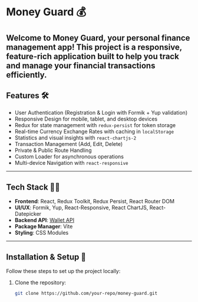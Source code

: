 # Money Guard :moneybag:

## Welcome to **Money Guard**, your personal finance management app! This project is a responsive, feature-rich application built to help you track and manage your financial transactions efficiently.

## Features :hammer_and_wrench:

- User Authentication (Registration & Login with Formik + Yup validation)
- Responsive Design for mobile, tablet, and desktop devices
- Redux for state management with `redux-persist` for token storage
- Real-time Currency Exchange Rates with caching in `localStorage`
- Statistics and visual insights with `react-chartjs-2`
- Transaction Management (Add, Edit, Delete)
- Private & Public Route Handling
- Custom Loader for asynchronous operations
- Multi-device Navigation with `react-responsive`

---

## Tech Stack :technologist:

- **Frontend**: React, Redux Toolkit, Redux Persist, React Router DOM
- **UI/UX**: Formik, Yup, React-Responsive, React ChartJS, React-Datepicker
- **Backend API**: [Wallet API](https://wallet.b.goit.study/docs/)
- **Package Manager**: Vite
- **Styling**: CSS Modules

---

## Installation & Setup :rocket:

Follow these steps to set up the project locally:

1. Clone the repository:
   ```bash
   git clone https://github.com/your-repo/money-guard.git
   ```
